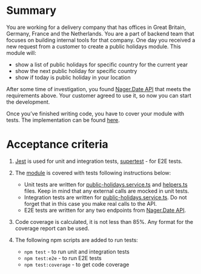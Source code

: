 # Summary

You are working for a delivery company that has offices in Great Britain, Germany, France and the Netherlands. You are a part of backend team that focuses on building internal tools for that company. One day you received a new request from a customer to create a public holidays module. This module will:

- show a list of public holidays for specific country for the current year
- show the next public holiday for specific country
- show if today is public holiday in your location

After some time of investigation, you found [Nager.Date API](https://date.nager.at/swagger/index.html) that meets the requirements above. Your customer agreed to use it, so now you can start the development.

Once you’ve finished writing code, you have to cover your module with tests. The implementation can be found [here](https://git.epam.com/ld-global-coordinators/js-programs/nodejs-gmp-coursebook/-/tree/master/public-for-mentees/5-testing).

# Acceptance criteria

1. [Jest](https://www.npmjs.com/package/jest) is used for unit and integration tests, [supertest](https://www.npmjs.com/package/supertest) - for E2E tests.
2. The [module](https://git.epam.com/ld-global-coordinators/js-programs/nodejs-gmp-coursebook/-/tree/master/public-for-mentees/5-testing) is covered with tests following instructions below:

   - Unit tests are written for [public-holidays.service.ts](https://git.epam.com/ld-global-coordinators/js-programs/nodejs-gmp-coursebook/-/blob/master/public-for-mentees/5-testing/src/services/public-holidays.service.ts) and [helpers.ts](https://git.epam.com/ld-global-coordinators/js-programs/nodejs-gmp-coursebook/-/blob/master/public-for-mentees/5-testing/src/helpers.ts) files. Keep in mind that any external calls are mocked in unit tests.
   - Integration tests are written for [public-holidays.service.ts](https://git.epam.com/ld-global-coordinators/js-programs/nodejs-gmp-coursebook/-/blob/master/public-for-mentees/5-testing/src/services/public-holidays.service.ts). Do not forget that in this case you make real calls to the API.
   - E2E tests are written for any two endpoints from [Nager.Date API](https://date.nager.at/swagger/index.html).

3. Code coverage is calculated, it is not less than 85%. Any format for the coverage report can be used.
4. The following npm scripts are added to run tests:
   - `npm test` - to run unit and integration tests
   - `npm test:e2e` - to run E2E tests
   - `npm test:coverage` - to get code coverage
